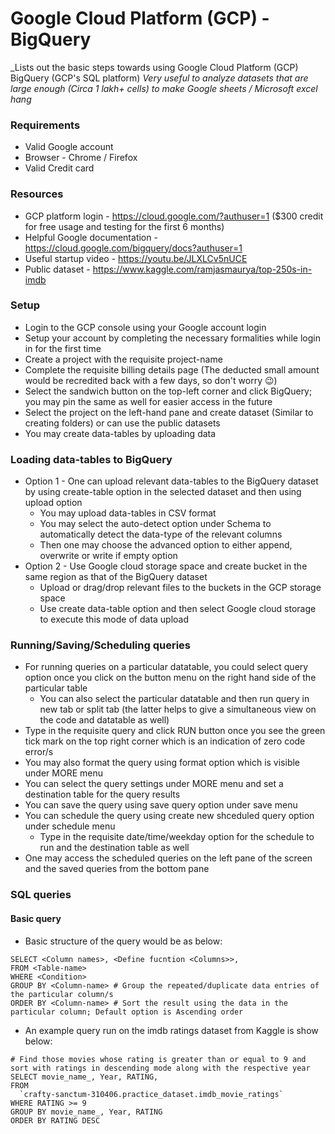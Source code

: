 # Google Cloud Platform (GCP) - BigQuery
_Lists out the basic steps towards using Google Cloud Platform (GCP) BigQuery (GCP's SQL platform)
_Very useful to analyze datasets that are large enough (Circa 1 lakh+ cells) to make Google sheets / Microsoft excel hang_

### Requirements
* Valid Google account
* Browser - Chrome / Firefox
* Valid Credit card

### Resources
- GCP platform login - https://cloud.google.com/?authuser=1 ($300 credit for free usage and testing for the first 6 months)
- Helpful Google documentation - https://cloud.google.com/bigquery/docs?authuser=1
- Useful startup video - https://youtu.be/JLXLCv5nUCE
- Public dataset - https://www.kaggle.com/ramjasmaurya/top-250s-in-imdb

### Setup
- Login to the GCP console using your Google account login
- Setup your account by completing the necessary formalities while login in for the first time
- Create a project with the requisite project-name 
- Complete the requisite billing details page (The deducted small amount would be recredited back with a few days, so don't worry :wink:)
- Select the sandwich button on the top-left corner and click BigQuery; you may pin the same as well for easier access in the future
- Select the project on the left-hand pane and create dataset (Similar to creating folders) or can use the public datasets
- You may create data-tables by uploading data 

### Loading data-tables to BigQuery
- Option 1 - One can upload relevant data-tables to the BigQuery dataset by using create-table option in the selected dataset and then using upload option
  - You may upload data-tables in CSV format
  - You may select the auto-detect option under Schema to automatically detect the data-type of the relevant columns
  - Then one may choose the advanced option to either append, overwrite or write if empty option
- Option 2 - Use Google cloud storage space and create bucket in the same region as that of the BigQuery dataset
  - Upload or drag/drop relevant files to the buckets in the GCP storage space
  - Use create data-table option and then select Google cloud storage to execute this mode of data upload

### Running/Saving/Scheduling queries
- For running queries on a particular datatable, you could select query option once you click on the button menu on the right hand side of the particular table
  - You can also select the particular datatable and then run query in new tab or split tab (the latter helps to give a simultaneous view on the code and datatable as well)
- Type in the requisite query and click RUN button once you see the green tick mark on the top right corner which is an indication of zero code error/s
- You may also format the query using format option which is visible under MORE menu
- You can select the query settings under MORE menu and set a destination table for the query results
- You can save the query using save query option under save menu
- You can schedule the query using create new shceduled query option under schedule menu
  - Type in the requisite date/time/weekday option for the schedule to run and the destination table as well
- One may access the scheduled queries on the left pane of the screen and the saved queries from the bottom pane

### SQL queries
#### Basic query
- Basic structure of the query would be as below:
```
SELECT <Column names>, <Define fucntion <Columns>>,
FROM <Table-name>
WHERE <Condition>
GROUP BY <Column-name> # Group the repeated/duplicate data entries of the particular column/s
ORDER BY <Column-name> # Sort the result using the data in the particular column; Default option is Ascending order
```
- An example query run on the imdb ratings dataset from Kaggle is show below:
```
# Find those movies whose rating is greater than or equal to 9 and sort with ratings in descending mode along with the respective year
SELECT movie_name_, Year, RATING,
FROM
  `crafty-sanctum-310406.practice_dataset.imdb_movie_ratings`
WHERE RATING >= 9
GROUP BY movie_name_, Year, RATING
ORDER BY RATING DESC 
```
